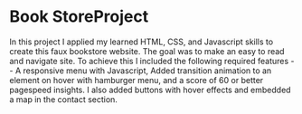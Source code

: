 # Book StoreProject
In this project I applied my learned HTML, CSS, and Javascript skills to create this faux bookstore website. The goal was to make an easy to read and navigate site. To achieve this I included the following required features -- A responsive menu with Javascript, Added transition animation to an element on hover with hamburger menu, and a score of 60 or better pagespeed insights. I also added buttons with hover effects and embedded a map in the contact section.
